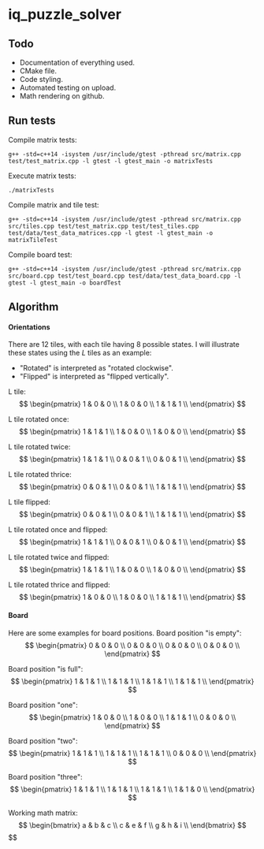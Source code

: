 # iq_puzzle_solver
## Todo
- Documentation of everything used.
- CMake file.
- Code styling.
- Automated testing on upload.
- Math rendering on github.

## Run tests
Compile matrix tests:
```shell
g++ -std=c++14 -isystem /usr/include/gtest -pthread src/matrix.cpp test/test_matrix.cpp -l gtest -l gtest_main -o matrixTests
```
Execute matrix tests:
```shell
./matrixTests
```

Compile matrix and tile test:
```shell
g++ -std=c++14 -isystem /usr/include/gtest -pthread src/matrix.cpp src/tiles.cpp test/test_matrix.cpp test/test_tiles.cpp test/data/test_data_matrices.cpp -l gtest -l gtest_main -o matrixTileTest
```

Compile board test:
```shell
g++ -std=c++14 -isystem /usr/include/gtest -pthread src/matrix.cpp src/board.cpp test/test_board.cpp test/data/test_data_board.cpp -l gtest -l gtest_main -o boardTest
```

## Algorithm
#### Orientations
There are 12 tiles, with each tile having 8 possible states. I will illustrate these states using the $L$ tiles as an example:

- "Rotated" is interpreted as "rotated clockwise".
- "Flipped" is interpreted as "flipped vertically".

L tile:
$$ \begin{pmatrix}
    1 & 0 & 0 \\
    1 & 0 & 0 \\
    1 & 1 & 1 \\
    \end{pmatrix} $$

L tile rotated once:
$$ \begin{pmatrix}
    1 & 1 & 1 \\
    1 & 0 & 0 \\
    1 & 0 & 0 \\
    \end{pmatrix} $$

L tile rotated twice:
$$ \begin{pmatrix}
    1 & 1 & 1 \\
    0 & 0 & 1 \\
    0 & 0 & 1 \\
    \end{pmatrix} $$

L tile rotated thrice:
$$ \begin{pmatrix}
    0 & 0 & 1 \\
    0 & 0 & 1 \\
    1 & 1 & 1 \\
    \end{pmatrix} $$

L tile flipped:
$$ \begin{pmatrix}
    0 & 0 & 1 \\
    0 & 0 & 1 \\
    1 & 1 & 1 \\
    \end{pmatrix} $$

L tile rotated once and flipped:
$$ \begin{pmatrix}
    1 & 1 & 1 \\
    0 & 0 & 1 \\
    0 & 0 & 1 \\
    \end{pmatrix} $$

L tile rotated twice and flipped:
$$ \begin{pmatrix}
    1 & 1 & 1 \\
    1 & 0 & 0 \\
    1 & 0 & 0 \\
    \end{pmatrix} $$

L tile rotated thrice and flipped:
$$ \begin{pmatrix}
    1 & 0 & 0 \\
    1 & 0 & 0 \\
    1 & 1 & 1 \\
    \end{pmatrix} $$

#### Board
Here are some examples for board positions.
Board position "is empty":
$$ \begin{pmatrix}
    0 & 0 & 0 \\
    0 & 0 & 0 \\
    0 & 0 & 0 \\
    0 & 0 & 0 \\
    \end{pmatrix} $$

Board position "is full":
$$ \begin{pmatrix}
    1 & 1 & 1 \\
    1 & 1 & 1 \\
    1 & 1 & 1 \\
    1 & 1 & 1 \\
    \end{pmatrix} $$

Board position "one":
$$ \begin{pmatrix}
    1 & 0 & 0 \\
    1 & 0 & 0 \\
    1 & 1 & 1 \\
    0 & 0 & 0 \\
    \end{pmatrix} $$

Board position "two":
$$ \begin{pmatrix}
    1 & 1 & 1 \\
    1 & 1 & 1 \\
    1 & 1 & 1 \\
    0 & 0 & 0 \\
    \end{pmatrix} $$

Board position "three":
$$ \begin{pmatrix}
    1 & 1 & 1 \\
    1 & 1 & 1 \\
    1 & 1 & 1 \\
    1 & 1 & 0 \\
    \end{pmatrix} $$

Working math matrix:
$$ \begin{bmatrix} 
   a & b & c \\
   c & e & f \\
   g & h & i \\
   \end{bmatrix} 
$$ $$
